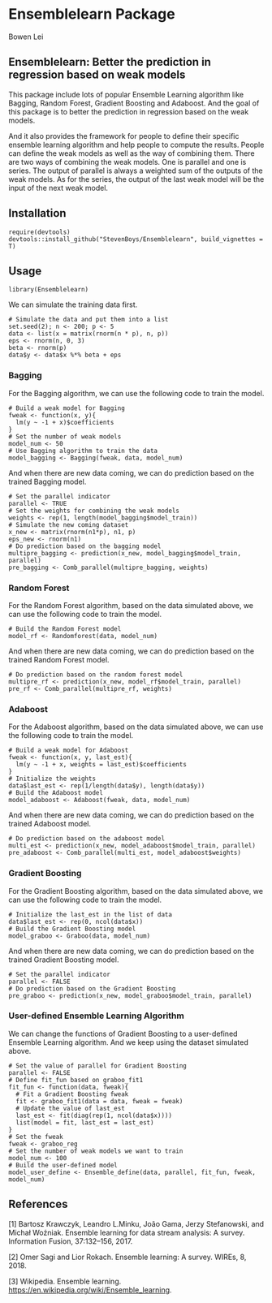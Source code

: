 # Ensemblelearn Package

Bowen Lei

## Ensemblelearn: Better the prediction in regression based on weak models

This package include lots of popular Ensemble Learning algorithm like Bagging, Random Forest, Gradient Boosting and Adaboost. And the goal of this package is to better the prediction in regression based on the weak models. 

And it also provides the framework for people to define their specific ensemble learning algorithm and help people to compute the results. People can define the weak models as well as the way of combining them. There are two ways of combining the weak models. One is parallel and one is series. The output of parallel is always a weighted sum of the outputs of the weak models. As for the series, the output of the last weak model will be the input of the next weak model.

## Installation

```
require(devtools)
devtools::install_github("StevenBoys/Ensemblelearn", build_vignettes = T)
```

## Usage

```
library(Ensemblelearn)
```

We can simulate the training data first.

```
# Simulate the data and put them into a list
set.seed(2); n <- 200; p <- 5
data <- list(x = matrix(rnorm(n * p), n, p))
eps <- rnorm(n, 0, 3)
beta <- rnorm(p)
data$y <- data$x %*% beta + eps
```

### Bagging

For the Bagging algorithm, we can use the following code to train the model.

```
# Build a weak model for Bagging
fweak <- function(x, y){
  lm(y ~ -1 + x)$coefficients
}
# Set the number of weak models
model_num <- 50
# Use Bagging algorithm to train the data
model_bagging <- Bagging(fweak, data, model_num)
```

And when there are new data coming, we can do prediction based on the trained Bagging model.

```
# Set the parallel indicator
parallel <- TRUE
# Set the weights for combining the weak models
weights <- rep(1, length(model_bagging$model_train))
# Simulate the new coming dataset
x_new <- matrix(rnorm(n1*p), n1, p)
eps_new <- rnorm(n1)
# Do prediction based on the bagging model
multipre_bagging <- prediction(x_new, model_bagging$model_train, parallel)
pre_bagging <- Comb_parallel(multipre_bagging, weights)
```

### Random Forest

For the Random Forest algorithm, based on the data simulated above, we can use the following code to train the model.

```
# Build the Random Forest model
model_rf <- Randomforest(data, model_num)
```

And when there are new data coming, we can do prediction based on the trained Random Forest model.

```
# Do prediction based on the random forest model
multipre_rf <- prediction(x_new, model_rf$model_train, parallel)
pre_rf <- Comb_parallel(multipre_rf, weights)
```
### Adaboost

For the Adaboost algorithm, based on the data simulated above, we can use the following code to train the model.

```
# Build a weak model for Adaboost
fweak <- function(x, y, last_est){
  lm(y ~ -1 + x, weights = last_est)$coefficients
}
# Initialize the weights
data$last_est <- rep(1/length(data$y), length(data$y))
# Build the Adaboost model
model_adaboost <- Adaboost(fweak, data, model_num)
```

And when there are new data coming, we can do prediction based on the trained Adaboost model.

```
# Do prediction based on the adaboost model
multi_est <- prediction(x_new, model_adaboost$model_train, parallel)
pre_adaboost <- Comb_parallel(multi_est, model_adaboost$weights)
```

### Gradient Boosting

For the Gradient Boosting algorithm, based on the data simulated above, we can use the following code to train the model.

```
# Initialize the last_est in the list of data
data$last_est <- rep(0, ncol(data$x))
# Build the Gradient Boosting model
model_graboo <- Graboo(data, model_num)
```

And when there are new data coming, we can do prediction based on the trained Gradient Boosting model.

```
# Set the parallel indicator
parallel <- FALSE
# Do prediction based on the Gradient Boosting
pre_graboo <- prediction(x_new, model_graboo$model_train, parallel)
```

### User-defined Ensemble Learning Algorithm

We can change the functions of Gradient Boosting to a user-defined Ensemble Learning algorithm. And we keep using the dataset simulated above.

```{r}
# Set the value of parallel for Gradient Boosting
parallel <- FALSE
# Define fit_fun based on graboo_fit1
fit_fun <- function(data, fweak){
  # Fit a Gradient Boosting fweak
  fit <- graboo_fit1(data = data, fweak = fweak)
  # Update the value of last_est
  last_est <- fit(diag(rep(1, ncol(data$x))))
  list(model = fit, last_est = last_est)
}
# Set the fweak
fweak <- graboo_reg
# Set the number of weak models we want to train
model_num <- 100
# Build the user-defined model
model_user_define <- Ensemble_define(data, parallel, fit_fun, fweak, model_num)
```

## References

[1] Bartosz Krawczyk, Leandro L.Minku, João Gama, Jerzy Stefanowski, and Michał Woźniak. Ensemble learning for data stream analysis: A survey. Information Fusion, 37:132–156, 2017.

[2] Omer Sagi and Lior Rokach. Ensemble learning: A survey. WIREs, 8, 2018.

[3] Wikipedia. Ensemble learning. https://en.wikipedia.org/wiki/Ensemble_learning.



